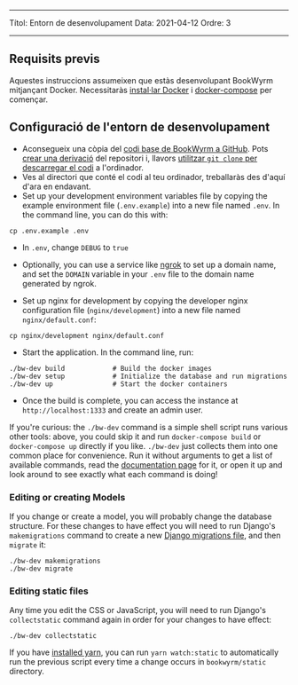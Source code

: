 - - -
Títol: Entorn de desenvolupament Data: 2021-04-12 Ordre: 3
- - -

## Requisits previs

Aquestes instruccions assumeixen que estàs desenvolupant BookWyrm mitjançant Docker. Necessitaràs [instal·lar Docker](https://docs.docker.com/engine/install/) i [docker-compose](https://docs.docker.com/compose/install/) per començar.

## Configuració de l'entorn de desenvolupament

- Aconsegueix una còpia del [codi base de BookWyrm a GitHub](https://github.com/bookwyrm-social/bookwyrm). Pots [crear una derivació](https://docs.github.com/en/get-started/quickstart/fork-a-repo) del repositori i, llavors [utilitzar `git clone` per descarregar el codi](https://docs.github.com/en/github/creating-cloning-and-archiving-repositories/cloning-a-repository-from-github/cloning-a-repository) a l'ordinador.
- Ves al directori que conté el codi al teu ordinador, treballaràs des d'aquí d'ara en endavant.
- Set up your development environment variables file by copying the example environment file (`.env.example`) into a new file named `.env`. In the command line, you can do this with:
``` { .sh }
cp .env.example .env
```
- In `.env`, change `DEBUG` to `true`
- Optionally, you can use a service like [ngrok](https://ngrok.com/) to set up a domain name, and set the `DOMAIN` variable in your `.env` file to the domain name generated by ngrok.

- Set up nginx for development by copying the developer nginx configuration file (`nginx/development`) into a new file named `nginx/default.conf`:
``` { .sh }
cp nginx/development nginx/default.conf
```

- Start the application. In the command line, run:
``` { .sh }
./bw-dev build            # Build the docker images
./bw-dev setup            # Initialize the database and run migrations
./bw-dev up               # Start the docker containers
```
- Once the build is complete, you can access the instance at `http://localhost:1333` and create an admin user.

If you're curious: the `./bw-dev` command is a simple shell script runs various other tools: above, you could skip it and run `docker-compose build` or `docker-compose up` directly if you like. `./bw-dev` just collects them into one common place for convenience. Run it without arguments to get a list of available commands, read the [documentation page](/command-line-tool.html) for it, or open it up and look around to see exactly what each command is doing!

### Editing or creating Models

If you change or create a model, you will probably change the database structure. For these changes to have effect you will need to run Django's `makemigrations` command to create a new [Django migrations file](https://docs.djangoproject.com/en/3.2/topics/migrations), and then `migrate` it:

``` { .sh }
./bw-dev makemigrations
./bw-dev migrate
```

### Editing static files
Any time you edit the CSS or JavaScript, you will need to run Django's `collectstatic` command again in order for your changes to have effect:
``` { .sh }
./bw-dev collectstatic
```

If you have [installed yarn](https://yarnpkg.com/getting-started/install), you can run `yarn watch:static` to automatically run the previous script every time a change occurs in `bookwyrm/static` directory.
